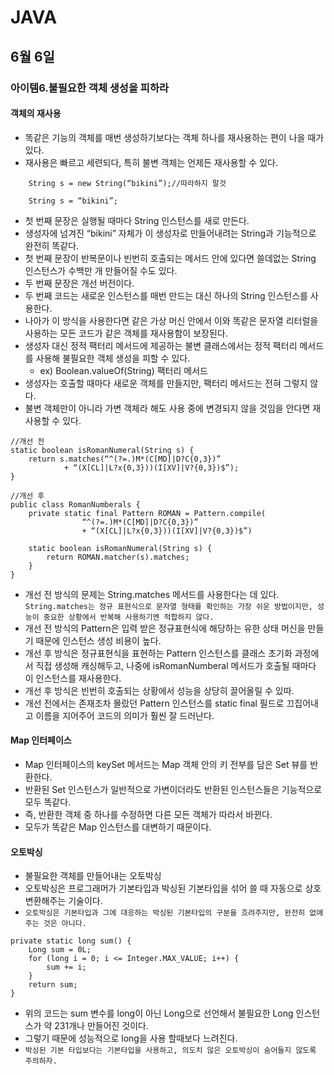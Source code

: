 # JAVA

## 6월 6일

### 아이템6.불필요한 객체 생성을 피하라

#### 객체의 재사용
- 똑같은 기능의 객체를 매번 생성하기보다는 객체 하나를 재사용하는 편이 나을 때가 있다.
- 재사용은 빠르고 세련되다, 특히 불변 객체는 언제든 재사용할 수 있다.
```{.java}
	String s = new String(“bikini”);//따라하지 말것
	
	String s = “bikini”;
```
- 첫 번째 문장은 실행될 때마다 String 인스턴스를 새로 만든다.
- 생성자에 넘겨진 “bikini” 자체가 이 생성자로 만들어내려는 String과 기능적으로 완전히 똑같다.
- 첫 번째 문장이 반복문이나 빈번히 호출되는 메서드 안에 있다면 쓸데없는 String 인스턴스가 수백만 개 만들어질 수도 있다.
- 두 번째 문장은 개선 버전이다.
- 두 번째 코드는 새로운 인스턴스를 매번 만드는 대신 하나의 String 인스턴스를 사용한다.
- 나아가 이 방식을 사용한다면 같은 가상 머신 안에서 이와 똑같은 문자열 리터럴을 사용하는 모든 코드가 같은 객체를 재사용함이 보장된다.
- 생성자 대신 정적 팩터리 메서드에 제공하는 불변 클래스에서는 정적 팩터리 메서드를 사용해 불필요한 객체 생성을 피할 수 있다.
    - ex) Boolean.valueOf(String) 팩터리 메서드
- 생성자는 호출할 때마다 새로운 객체를 만들지만, 팩터리 메서드는 전혀 그렇지 않다.
- 불변 객체만이 아니라 가변 객체라 해도 사용 중에 변경되지 않을 것임을 안다면 재사용할 수 있다.
```{.java}
//개선 전 
static boolean isRomanNumeral(String s) {
	return s.matches(“^(?=.)M*(C[MD]|D?C{0,3})”
			+ “(X[CL]|L?x{0,3}))(I[XV]|V?{0,3})$”);
}

//개선 후
public class RomanNumberals {
	private static final Pattern ROMAN = Pattern.compile(
				“^(?=.)M*(C[MD]|D?C{0,3})”
				+ “(X[CL]|L?x{0,3}))(I[XV]|V?{0,3})$”)	

	static boolean isRomanNumeral(String s) {
		return ROMAN.matcher(s).matches;
	}
}
```
- 개선 전 방식의 문제는 String.matches 메서드를 사용한다는 데 있다. `String.matches는 정규 표현식으로 문자열 형태를 확인하는 가장 쉬운 방법이지만, 성능이 중요한 상황에서 반복해 사용하기엔 적합하지 않다.`
- 개선 전 방식의 Pattern은 입력 받은 정규표현식에 해당하는 유한 상태 머신을 만들기 때문에 인스턴스 생성 비용이 높다.
- 개선 후 방식은 정규표현식을 표현하는 Pattern 인스턴스를 클래스 초기화 과정에서 직접 생성해 캐싱해두고, 나중에 isRomanNumberal 메서드가 호출될 때마다 이 인스턴스를 재사용한다.
- 개선 후 방식은 빈번히 호출되는 상황에서 성능을 상당히 끌어올릴 수 있따.
- 개선 전에서는 존재조차 몰랐던 Pattern 인스턴스를 static final 필드로 끄집어내고 이름을 지어주어 코드의 의미가 훨씬 잘 드러난다.


#### Map 인터페이스
- Map 인터페이스의 keySet 메서드는 Map 객체 안의 키 전부를 담은 Set 뷰를 반환한다.
- 반환된 Set 인스턴스가 일반적으로 가변이더라도 반환된 인스턴스들은 기능적으로 모두 똑같다.
- 즉, 반환한 객체 중 하나를 수정하면 다른 모든 객체가 따라서 바뀐다.
- 모두가 똑같은 Map 인스턴스를 대변하기 때문이다.

#### 오토박싱
- 불필요한 객체를 만들어내는 오토박싱
- 오토박싱은 프로그래머가 기본타입과 박싱된 기본타입을 섞어 쓸 때 자동으로 상호 변환해주는 기술이다.
- `오토박싱은 기본타입과 그에 대응하는 박싱된 기본타입의 구분을 흐려주지만, 완전히 없애주는 것은 아니다.`
```{.java}
private static long sum() {
	Long sum = 0L;
	for (long i = 0; i <= Integer.MAX_VALUE; i++) {
		sum += i;
	}
	return sum;
}
```
- 위의 코드는 sum 변수를 long이 아닌 Long으로 선언해서 불필요한 Long 인스턴스가 약 231개나 만들어진 것이다.
- 그렇기 때문에 성능적으로 long을 사용 할때보다 느려진다.
- `박싱된 기본 타입보다는 기본타입을 사용하고, 의도치 않은 오토박싱이 숨어들지 않도록 주의하자.`

